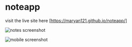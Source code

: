 # noteapp
visit the live site here [https://maryan121.github.io/noteapp/]

![notes screenshot](https://user-images.githubusercontent.com/88990104/218264183-2e77972f-320f-47fc-9c26-37815104395e.jpg)

![mobile screenshot](https://user-images.githubusercontent.com/88990104/218264150-ef29a813-1f30-4c2f-a17b-50711155eb61.jpg)

